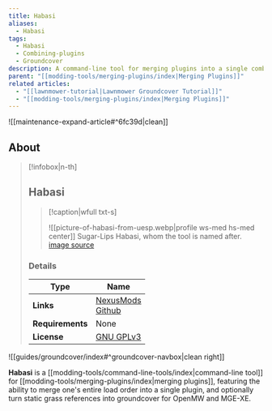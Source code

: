 ```yaml
---
title: Habasi
aliases:
  - Habasi
tags:
  - Habasi
  - Combining-plugins
  - Groundcover
description: A command-line tool for merging plugins into a single combined plugin, and optionally turn static grass references into groundcover for OpenMW and MGE-XE.
parent: "[[modding-tools/merging-plugins/index|Merging Plugins]]"
related articles:
  - "[[lawnmower-tutorial|Lawnmower Groundcover Tutorial]]"
  - "[[modding-tools/merging-plugins/index|Merging Plugins]]"
---
```


![[maintenance-expand-article#^6fc39d|clean]]

## About

> [!infobox|n-th]
> 
> ## Habasi
> 
> > [!caption|wfull txt-s]
> > 
> > ![[picture-of-habasi-from-uesp.webp|profile ws-med hs-med center]]
> > Sugar-Lips Habasi, whom the tool is named after.
> > [image source](https://en.uesp.net/wiki/File:MW-npc-Sugar-Lips_Habasi.jpg)
> 
> ### Details
> 
> | Type | Name |
> | --- | --- |
> | **Links** | [NexusMods](https://www.nexusmods.com/morrowind/mods/53002)<br>[Github](https://github.com/alvazir/habasi/) |
> | **Requirements** | None |
> | **License** | [GNU GPLv3](https://github.com/alvazir/habasi/blob/master/LICENSE) |

![[guides/groundcover/index#^groundcover-navbox|clean right]]

**Habasi** is a [[modding-tools/command-line-tools/index|command-line tool]] for [[modding-tools/merging-plugins/index|merging plugins]], featuring the ability to merge one's entire load order into a single plugin, and optionally turn static grass references into groundcover for OpenMW and MGE-XE.